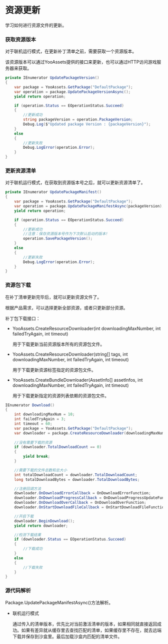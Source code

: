 # 资源更新

学习如何进行资源文件的更新。

### 获取资源版本

对于联机运行模式，在更新补丁清单之前，需要获取一个资源版本。

该资源版本可以通过YooAssets提供的接口来更新，也可以通过HTTP访问游戏服务器来获取。

````csharp
private IEnumerator UpdatePackageVersion()
{
    var package = YooAssets.GetPackage("DefaultPackage");
    var operation = package.UpdatePackageVersionAsync();
    yield return operation;

    if (operation.Status == EOperationStatus.Succeed)
    {
        //更新成功
        string packageVersion = operation.PackageVersion;
        Debug.Log($"Updated package Version : {packageVersion}");
    }
    else
    {
        //更新失败
        Debug.LogError(operation.Error);
    }
}
````

### 更新资源清单

对于联机运行模式，在获取到资源版本号之后，就可以更新资源清单了。

````csharp
private IEnumerator UpdatePackageManifest()
{
    var package = YooAssets.GetPackage("DefaultPackage");
    var operation = package.UpdatePackageManifestAsync(packageVersion);
    yield return operation;

    if (operation.Status == EOperationStatus.Succeed)
    {
        //更新成功
        //注意：保存资源版本号作为下次默认启动的版本!
        operation.SavePackageVersion();
    }
    else
    {
        //更新失败
        Debug.LogError(operation.Error);
    }
}
````

### 资源包下载

在补丁清单更新完毕后，就可以更新资源文件了。

根据产品需求，可以选择更新全部资源，或者只更新部分资源。

补丁包下载接口：

- YooAssets.CreateResourceDownloader(int downloadingMaxNumber, int failedTryAgain, int timeout)

  用于下载更新当前资源版本所有的资源包文件。

- YooAssets.CreateResourceDownloader(string[] tags, int downloadingMaxNumber, int failedTryAgain, int timeout)

  用于下载更新资源标签指定的资源包文件。

- YooAssets.CreateBundleDownloader(AssetInfo[] assetInfos, int downloadingMaxNumber, int failedTryAgain, int timeout)

  用于下载更新指定的资源列表依赖的资源包文件。

````csharp
IEnumerator Download()
{
    int downloadingMaxNum = 10;
    int failedTryAgain = 3;
    int timeout = 60;
    var package = YooAssets.GetPackage("DefaultPackage");
    var downloader = package.CreateResourceDownloader(downloadingMaxNum, failedTryAgain, timeout);
    
    //没有需要下载的资源
    if (downloader.TotalDownloadCount == 0)
    {        
        yield break;
    }

    //需要下载的文件总数和总大小
    int totalDownloadCount = downloader.TotalDownloadCount;
    long totalDownloadBytes = downloader.TotalDownloadBytes;    

    //注册回调方法
    downloader.OnDownloadErrorCallback = OnDownloadErrorFunction;
    downloader.OnDownloadProgressCallback = OnDownloadProgressUpdateFunction;
    downloader.OnDownloadOverCallback = OnDownloadOverFunction;
    downloader.OnStartDownloadFileCallback = OnStartDownloadFileFunction;

    //开启下载
    downloader.BeginDownload();
    yield return downloader;

    //检测下载结果
    if (downloader.Status == EOperationStatus.Succeed)
    {
        //下载成功
    }
    else
    {
        //下载失败
    }
}
````

### 源代码解析

Package.UpdatePackageManifestAsync()方法解析。

- 联机运行模式

  通过传入的清单版本，优先比对当前激活清单的版本，如果相同就直接返回成功。如果有差异就从缓存里去查找匹配的清单，如果缓存里不存在，就去远端下载并保存到沙盒里。最后加载沙盒内匹配的清单文件。

  
